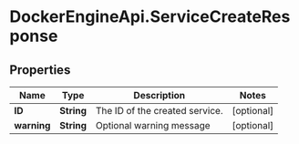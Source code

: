 # DockerEngineApi.ServiceCreateResponse

## Properties
Name | Type | Description | Notes
------------ | ------------- | ------------- | -------------
**ID** | **String** | The ID of the created service. | [optional] 
**warning** | **String** | Optional warning message | [optional] 


